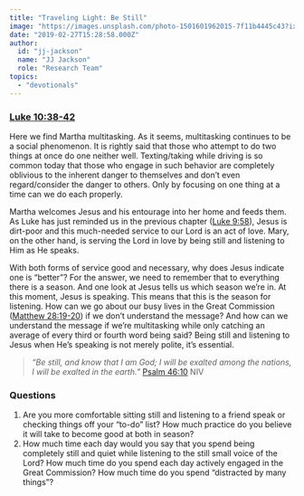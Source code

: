 ```yaml
---
title: "Traveling Light: Be Still"
image: "https://images.unsplash.com/photo-1501601962015-7f11b4445c43?ixlib=rb-1.2.1&q=85&fm=jpg&crop=entropy&cs=srgb&ixid=eyJhcHBfaWQiOjk2NjF9"
date: "2019-02-27T15:28:58.000Z"
author:
  id: "jj-jackson"
  name: "JJ Jackson"
  role: "Research Team"
topics:
  - "devotionals"
---
```

### [Luke 10:38-42][1]

Here we find Martha multitasking.  As it seems, multitasking continues to be a social phenomenon.  It is rightly said that those who attempt to do two things at once do one neither well.  Texting/taking while driving is so common today that those who engage in such behavior are completely oblivious to the inherent danger to themselves and don’t even regard/consider the danger to others.  Only by focusing on one thing at a time can we do each properly.

Martha welcomes Jesus and his entourage into her home and feeds them.  As Luke has just reminded us in the previous chapter ([Luke 9:58][2]), Jesus is dirt-poor and this much-needed service to our Lord is an act of love.  Mary, on the other hand, is serving the Lord in love by being still and listening to Him as He speaks.

With both forms of service good and necessary, why does Jesus indicate one is “better”? For the answer, we need to remember that to everything there is a season.  And one look at Jesus tells us which season we’re in.  At this moment, Jesus is speaking.  This means that this is the season for listening.  How can we go about our busy lives in the Great Commission ([Matthew 28:19-20][3]) if we don’t understand the message?  And how can we understand the message if we’re multitasking while only catching an average of every third or fourth word being said?  Being still and listening to Jesus when He’s speaking is not merely polite, it’s essential.

> _“Be still, and know that I am God; I will be exalted among the nations, I will be exalted in the earth.”_ [Psalm 46:10][4] NIV

### Questions
1. Are you more comfortable sitting still and listening to a friend speak or checking things off your “to-do” list?  How much practice do you believe it will take to become good at both in season?
2. How much time each day would you say that you spend being completely still and quiet while listening to the still small voice of the Lord?  How much time do you spend each day actively engaged in the Great Commission?  How much time do you spend “distracted by many things”?

[1]: https://www.bible.com/113/luk.10.38-42
[2]: https://www.bible.com/113/luk.9.58
[3]: https://www.bible.com/113/mat.28.19-20
[4]: https://my.bible.com/bible/111/PSA.46.10.NIV
